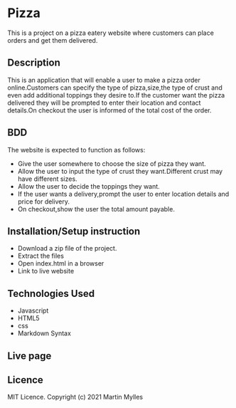 # Pizza
This is a project on a pizza eatery website where customers can place orders and get them  delivered.
## Description
This is an application that will enable a user  to make a pizza order online.Customers can specify the type of pizza,size,the type of crust and even add additional toppings they desire to.If the customer want the pizza delivered they will be prompted to enter their location and contact details.On checkout the user is informed of the total cost of the order.

## BDD
The website is expected to function as follows:
* Give the user somewhere to choose the size of pizza they want.
* Allow the user to input the type of crust they want.Different crust may have different sizes.
* Allow the user to decide the toppings they want.
* If the user wants a delivery,prompt the user to enter location details and price for delivery.
* On checkout,show the user the total amount payable.

## Installation/Setup instruction
* Download a zip file of the project.
* Extract the files
* Open index.html in a browser
* Link to live website

## Technologies Used
* Javascript
* HTML5
* css
* Markdown Syntax

## Live page




## Licence
MIT Licence. Copyright (c) 2021 Martin Mylles
